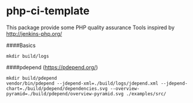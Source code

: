 # php-ci-template
This package provide some PHP quality assurance Tools inspired by http://jenkins-php.org/

####Basics
```
mkdir build/logs
```
####pdepend (https://pdepend.org/)
```
mkdir build/pdepend
vendor/bin/pdepend --jdepend-xml=./build/logs/jdepend.xml --jdepend-chart=./build/pdepend/dependencies.svg --overview-pyramid=./build/pdepend/overview-pyramid.svg ./examples/src/
```